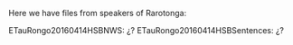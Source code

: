 Here we have files from speakers of Rarotonga:

ETauRongo20160414HSBNWS: ¿?
ETauRongo20160414HSBSentences: ¿?
